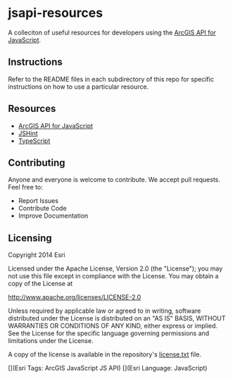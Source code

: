 jsapi-resources
===============
A colleciton of useful resources for developers using the [ArcGIS API for JavaScript](https://js.arcgis.com).

## Instructions  
Refer to the README files in each subdirectory of this repo for specific instructions on how to use a particular resource.  

## Resources
* [ArcGIS API for JavaScript](https://js.arcgis.com)
* [JSHint](http://www.jshint.com/)
* [TypeScript](http://www.typescriptlang.org/)

## Contributing
Anyone and everyone is welcome to contribute. We accept pull requests. Feel free to:  
* Report Issues
* Contribute Code
* Improve Documentation

## Licensing
Copyright 2014 Esri

Licensed under the Apache License, Version 2.0 (the "License");
you may not use this file except in compliance with the License.
You may obtain a copy of the License at

   http://www.apache.org/licenses/LICENSE-2.0

Unless required by applicable law or agreed to in writing, software
distributed under the License is distributed on an "AS IS" BASIS,
WITHOUT WARRANTIES OR CONDITIONS OF ANY KIND, either express or implied.
See the License for the specific language governing permissions and
limitations under the License.

A copy of the license is available in the repository's [license.txt](https://github.com/Esri/jsapi-resources/blob/master/license.txt) file.

[](Esri Tags: ArcGIS JavaScript JS API)
[](Esri Language: JavaScript)
